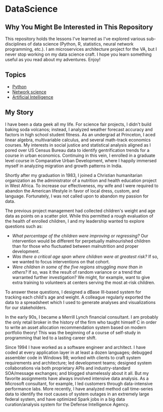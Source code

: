 # DataScience
## Why You Might Be Interested in This Repository
This repository holds the lessons I've learned as I've explored various sub-disciplines of data science (Python, R, statistics, neural network programming, etc.). I am microservices architecture project for the VA, but I never stop working on my data science craft. I hope you learn something useful as you read about my adventures. Enjoy!
## Topics
* [Python](https://github.com/chrisfalter/DataScience/tree/master/Python)
* [Network science](https://github.com/chrisfalter/DataScience/tree/master/NetworkScience)
* [Artificial Intelligence](https://github.com/chrisfalter/DataScience/tree/master/AI)
## My Story
I have been a data geek all my life. For science fair projects, I didn't build baking soda volcanos; instead, I analyzed weather forecast accuracy and factors in high school student fitness. As an undergrad at Princeton, I aced linear algebra, multivariable calculus, and several math-track economics courses. My interests in social justice and statistical analysis aligned as I pored over US Census Bureau data to identify gentrification trends for a course in urban economics. Continuing in this vein, I enrolled in a graduate level course in Comparative Urban Development, where I happily immersed myself in analyzing migration and growth patterns in India.

Shortly after my graduation in 1983, I joined a Christian humanitarian organization as the administrator of a nutrition and health education project in West Africa. To increase our effectiveness, my wife and I were required to abandon the American lifestyle in favor of local dress, custom, and language. Fortunately, I was not called upon to abandon my passion for data.

The previous project management had collected children's weight and age data as points on a scatter plot. While this permitted a rough evaluation of the health of enrolled children, I and my leadership wanted to explore questions such as:

- *What percentage of the children were improving or regressing?* Our intervention would be different for perpetually malnourished children than for those who fluctuated between malnutrition and proper development.
- *Was there a critical age span where children were at greatest risk?* If so, we wanted to focus interventions on that cohort.
- *Were children in some of the five regions struggling more than in others?* If so, was it the result of random variance or a trend that warranted further investigation? We might, for example, want to give extra training to volunteers at centers serving the most at-risk children.

To answer these questions, I designed a dBase III-based system for tracking each child's age and weight. A colleague regularly exported the data to a spreadsheet which I used to generate analyses and visualizations for our stakeholders.

In the early 90s, I became a Merrill Lynch financial consultant. I am probably the only retail broker in the history of the firm who taught himself C in order to write an asset allocation recommendation system based on modern portfolio theory! This was the beginning of a course of self-study in programming that led to a lasting career shift.

Since 1994 I have worked as a software engineer and architect. I have coded at every application layer in at least a dozen languages; debugged assembler code in Windows 98; worked with clients to craft system requirements and architecture; led development teams; designed system collaborations via both proprietary APIs and industry-standard SOA/message exchanges; and blogged shamelessly about it all. But my favorite assignments have always involved intensive data analysis. As a Microsoft consultant, for example, I led customers through data-intensive performance labs. More recently, I have analyzed method call time-series data to identify the root causes of system outages in an extremely large federal system, and have optimized Spark jobs in a big data curation/analysis system for the Defense Intelligence Agency. 
